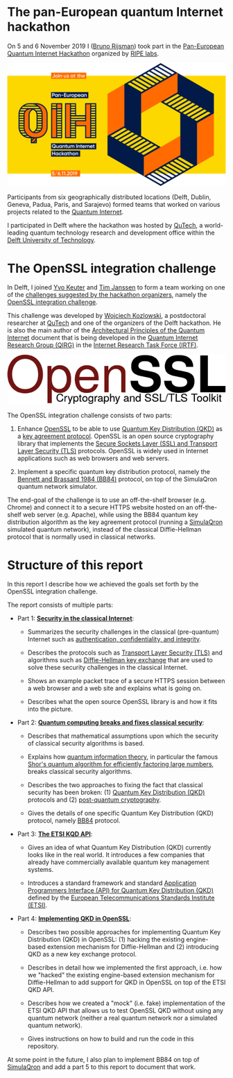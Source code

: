 # The pan-European quantum Internet hackathon

On 5 and 6 November 2019 I ([Bruno Rijsman](https://www.linkedin.com/in/brunorijsman/)) took part in the [Pan-European Quantum Internet Hackathon](https://labs.ripe.net/Members/ulka_athale_1/take-part-in-pan-european-quantum-internet-hackathon) organized by [RIPE labs](https://labs.ripe.net/).

![Pan European Quantum Hackathon Logo](figures/pan-european-quantum-internet-hackathon.png)

Participants from six geographically distributed locations (Delft, Dublin, Geneva, Padua, Paris, and Sarajevo) formed teams that worked on various projects related to the [Quantum Internet](https://qutech.nl/wp-content/uploads/2018/10/Quantum-internet-A-vision.pdf).

I participated in Delft where the hackathon was hosted by [QuTech](https://qutech.nl/), a world-leading quantum technology research and development office within the [Delft University of Technology](https://www.tudelft.nl/).

# The OpenSSL integration challenge

In Delft, I joined [Yvo Keuter](https://www.linkedin.com/in/yvo-keuter-6794932/) and [Tim Janssen](https://www.linkedin.com/in/timjanssen89/) to form a team working on one of the [challenges suggested by the hackathon organizers](https://github.com/PEQI19/challenges), namely the [OpenSSL integration challenge](https://github.com/PEQI19/PEQI-OpenSSL).

This challenge was developed by [Wojciech Kozlowski](https://www.linkedin.com/in/wojciech-kozlowski/), a postdoctoral researcher at [QuTech](https://qutech.nl/) and one of the organizers of the Delft hackathon. He is also the main author of the [Architectural Principles of the Quantum Internet](https://datatracker.ietf.org/doc/draft-irtf-qirg-principles/) document that is being developed in the [Quantum Internet Research Group (QIRG)](https://datatracker.ietf.org/rg/qirg/about/) in the [Internet Research Task Force (IRTF)](https://irtf.org/).

![OpenSSL Logo](figures/openssl-logo.png)

The OpenSSL integration challenge consists of two parts:

 1. Enhance [OpenSSL](http://openssl.org/) to be able to use [Quantum Key Distribution (QKD)](https://en.wikipedia.org/wiki/Quantum_key_distribution) as a [key agreement protocol](https://en.wikipedia.org/wiki/Key-agreement_protocol). OpenSSL is an open source cryptography library that implements the [Secure Sockets Layer (SSL) and Transport Layer Security (TLS)](https://en.wikipedia.org/wiki/Transport_Layer_Security) protocols. OpenSSL is widely used in Internet applications such as web browsers and web servers.

 2. Implement a specific quantum key distribution protocol, namely the [Bennett and Brassard 1984 (BB84)](https://en.wikipedia.org/wiki/BB84) protocol, on top of the SimulaQron quantum network simulator.

The end-goal of the challenge is to use an off-the-shelf browser (e.g. Chrome) and connect it to a secure HTTPS website hosted on an off-the-shelf web server (e.g. Apache), while using the BB84 quantum key distribution algorithm as the key agreement protocol (running a [SimulaQron](http://www.simulaqron.org/) simulated quantum network), instead of the classical Diffie-Hellman protocol that is normally used in classical networks.

# Structure of this report

In this report I describe how we achieved the goals set forth by the OpenSSL integration challenge.

The report consists of multiple parts:

 * Part 1: [**Security in the classical Internet**](doc/security-in-the-classical-internet):
 
   * Summarizes the security challenges in the classical (pre-quantum) Internet such as [authentication, confidentiality, and integrity](https://en.wikipedia.org/wiki/Information_security).

   * Describes the protocols such as [Transport Layer Security (TLS)](https://en.wikipedia.org/wiki/Transport_Layer_Security) and algorithms such as [Diffie-Hellman key exchange](https://en.wikipedia.org/wiki/Diffie%E2%80%93Hellman_key_exchange) that are used to solve these security challenges in the classical Internet.

   * Shows an example packet trace of a secure HTTPS session between a web browser and a web site and explains what is going on.

   * Describes what the open source OpenSSL library is and how it fits into the picture.

 * Part 2: [**Quantum computing breaks and fixes classical security**](doc/quantum-computing-breaks-and-fixes-classical-security):

   * Describes that mathematical assumptions upon which the security of classical security algorithms is based.

   * Explains how [quantum information theory](https://en.wikipedia.org/wiki/Quantum_information#Quantum_information_theory), in particular the famous [Shor's quantum algorithm for efficiently factoring large numbers](https://en.wikipedia.org/wiki/Shor%27s_algorithm), breaks classical security algorithms.

   * Describes the two approaches to fixing the fact that classical security has been broken: (1) [Quantum Key Distribution (QKD)](https://en.wikipedia.org/wiki/Quantum_key_distribution) protocols and (2) [post-quantum cryptography](https://en.wikipedia.org/wiki/Post-quantum_cryptography).

   * Gives the details of one specific Quantum Key Distribution (QKD) protocol, namely [BB84](https://en.wikipedia.org/wiki/BB84) protocol.

 * Part 3: [**The ETSI KQD API**](doc/the-etsi-qkd-api.md):

   * Gives an idea of what Quantum Key Distribution (QKD) currently looks like in the real world. It introduces a few companies that already have commercially available quantum key management systems.

   * Introduces a standard framework and standard [Application Programmers Interface (API) for Quantum Key Distribution (QKD)](https://www.etsi.org/deliver/etsi_gs/QKD/001_099/004/01.01.01_60/gs_qkd004v010101p.pdf) defined by the [European Telecommunications Standards Institute (ETSI)](https://www.etsi.org/).

 * Part 4: [**Implementing QKD in OpenSSL**](doc/implementing-qkd-in-openssl.md):

   * Describes two possible approaches for implementing Quantum Key Distribution (QKD) in OpenSSL: (1) hacking the existing engine-based extension mechanism for Diffie-Hellman and (2) introducing QKD as a new key exchange protocol.

   * Describes in detail how we implemented the first approach, i.e. how we "hacked" the existing engine-based extension mechanism for Diffie-Hellman to add support for QKD in OpenSSL on top of the ETSI QKD API.

   * Describes how we created a "mock" (i.e. fake) implementation of the ETSI QKD API that allows us to test OpenSSL QKD without using any quantum network (neither a real quantum network nor a simulated quantum network).

   * Gives instructions on how to build and run the code in this repository.

At some point in the future, I also plan to implement BB84 on top of [SimulaQron](http://www.simulaqron.org/) and add a part 5 to this report to document that work.